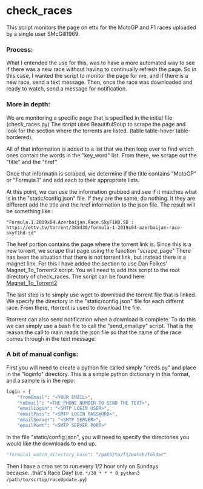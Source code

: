 # check_races

This script monitors the page on ettv for the MotoGP and F1 races uploaded by a single user SMcGill1969.

### Process:
What I entended the use for this, was to have a more automated way to see if there was a new race
without having to continually refresh the page.  So in this case, I wanted the script to monitor
the page for me, and if there is a new race, send a text message.  Then, once the race was downloaded
and ready to watch, send a message for notification.

### More in depth:

We are monitoring a specific page that is specified in the initial file (check\_races.py)
The script uses BeautifulSoup to scrape the page and look for the section where the torrents are listed.
(table table-hover table-bordered).

All of that information is added to a list that we then loop over to find which ones contain the words in the "key\_word" list.
From there, we scrape out the "title" and the "href"

Once that informatin is scraped, we determine if the title contains "MotoGP" or "Formula.1" and add each to their appropriate lists.

At this point, we can use the information grabbed and see if it matches what is in the "static/config.json" file.
If they are the same, do nothing.  It they are different add the title and the href information to the json file.
The result will be something like :

```
"Formula.1.2019x04.Azerbaijan.Race.SkyF1HD.SD : https://ettv.tv/torrent/388430/formula-1-2019x04-azerbaijan-race-skyf1hd-sd"
```

The href portion contains the page where the torrent link is.  Since this is a new torrent, we scrape that page using the function "scrape\_page"
There has been the situation that there is not torrent link, but instead there is a magnet link.  For this I have added the section to use Dan Folkes' Magnet\_To\_Torrent2 script.
You will need to add this script to the root directory of check\_races.  The script can be found here: [Magnet\_To\_Torrent2](https://github.com/danfolkes/Magnet2Torrent)

The last step is to simply use wget to download the torrent file that is linked.  We specify the directory in the "static/config.json" file for each differnt race.
From there, rtorrent is used to download the file.

Rtorrent can also send notification when a download is complete.  To do this we can simply use a bash file to call the "send\_email.py" script.  That is the reason the call to main
reads the json file so that the name of the race comes through in the text message.

### A bit of manual configs:
First you will need to create a python file called simply "creds.py" and place in the "loginfo" directory.
This is a simple python dictionary in this format, and a sample is in the repo:

```python
login = {
	"fromEmail": "<YOUR EMAIL>",
	"toEmail": "<THE PHONE NUMBER TO SEND THE TEXT>",
	"emailLogin": "<SMTP LOGIN USER>",
	"emailPass": "<SMTP LOGIN PASSWORD>",
	"emailServer": "<SMTP SERVER>",
	"emailPort": "<SMTP SERVER PORT>"												}
```

In the file "static/config.json", you will need to specify the directories you would like the downloads to end up.

```python
"formula1_watch_directory_base": "/path/to/f1/watch/folder"
```

Then I have a cron set to run every 1/2 hour only on Sundays because...that's Race Day!
(i.e. ``*/30 * * * 0 python3 /path/to/scrtip/raceUpdate.py``)

